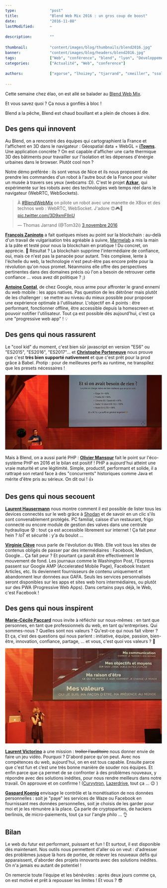 ```yaml
---
type:               "post"
title:              "Blend Web Mix 2016 : un gros coup de boost"
date:               "2016-11-08"
lastModified:       ~

description:        ""

thumbnail:          "content/images/blog/thumbnails/blend2016.jpg"
banner:             "content/images/blog/headers/blend2016.jpg"
tags:               ["Web", "conférence", "blend", "lyon", "Développement", "Design", "Business"]
categories:         ["Actualité", "Web", "conference"]

authors:            ["xgorse", "lhoizey", "tjarrand", "cmeiller", "ssolere"]

---
```


Cette semaine chez élao, on est allé se balader au [Blend Web Mix](http://www.blendwebmix.com/).

Et vous savez quoi ? Ça nous a gonflés à bloc !

Blend a la pêche, Blend est chaud bouillant et a plein de choses à dire.

## Des gens qui innovent

Au Blend, on a rencontré des équipes qui cartographient la France et l'affichent en 3D dans le navigateur : Géospatial data + WebGL = **[iTowns](http://www.itowns-project.org/)**. Une application concrète ? On est capable d'afficher une carte thermique 3D des bâtiments pour travailler sur l'isolation et les dépenses d'énérgie urbaines dans le browser. Plutôt cool non ?

Notre démo préférée : ils sont venus de Nice et ils nous proposent de prendre les commandes d'un robot à l'autre bout de la France pour visiter un musée à travers ses yeux (webcams :D). C'est le projet **[Azkar](http://www.azkar.fr)**, qui expérimente sur les robots avec des technologies web temps réel dans le navigateur (WebRTC, WebSockets).

<blockquote class="twitter-video" data-lang="fr"><p lang="fr" dir="ltr">À <a href="https://twitter.com/hashtag/BlendWebMix?src=hash">#BlendWebMix</a> on pilote un robot avec une manette de XBox et des technos web : WebRTC, WebSocket. J&#39;adore 😍🎮🤖 <a href="https://t.co/3D9xmFllnU">pic.twitter.com/3D9xmFllnU</a></p>&mdash; Thomas Jarrand (@Tom32i) <a href="https://twitter.com/Tom32i/status/794130889991135232">3 novembre 2016</a></blockquote>
<script async src="//platform.twitter.com/widgets.js" charset="utf-8"></script>

**[François Zaninoto](https://twitter.com/francoisz)** a fait quelques mises au point sur la blockchain : au-delà d'un travail de vulgarisation très agréable à suivre, [Marmelab](http://marmelab.com) a mis la main à la pâte et testé pour nous la blockchain en pratique ! Du concret, on apprécie. 👏  Résultat ? La blockchain supprime l'intermédiaire de confiance, oui, mais ce n'est pas la panacée pour autant. Très complexe, lente à l'échelle du web, la technologie n'est peut-être pas encore prête pour la révolution qu'on nous promet. Néanmoins elle offre des perspectives pertinentes dans des domaines précis où l'on a besoin de retrouver cette confiance ... vous avez dit politique ? ;)

**[Antoine Contal](https://twitter.com/antoine_contal)**, de chez Google, nous arme pour affronter le grand ennemi du web mobile : les apps natives. Pas question de les détrôner mais plutôt de les challenger : se mettre au niveau du mieux possible pour proposer une expérience optimale à l'utilisateur.
L'objectif en 4 points : être performant, fonctionner offline, être accessible depuis la homescreen et pouvoir notifier l'utilisateur. Tout ça est possible dès aujourd'hui, c'est ça une "progressive web app" ! 💡

## Des gens qui nous rassurent

Le "cool kid" du moment, c'est bien sûr javascript en version "ES6" ou "ES2015", "ES2016", "ES2017"... et **[Christophe Porteneuve](https://twitter.com/porteneuve)** nous prouve que c'est **très bien supporté nativement** et que c'est prêt pour la prod grâce à Babel. _Protip_ : pour de meilleures perfs au runtime, ne transpilez que les presets nécessaires !

![](content/images/blog/2016/blend/ES2016.jpg)

Mais à Blend, on a aussi parlé PHP : **[Olivier Mansour](https://twitter.com/omansour)** fait le point sur l'éco-système PHP en 2016 et le bilan est positif ! PHP a aujourd'hui atteint une vraie maturité et une légitimité. Simple, productif, performant et solide, il a rattrapé son retard face à des "concurrents" historiques comme Java et mérite d'être pris au sérieux. On dit oui ! 👍

## Des gens qui nous secouent

**[Laurent Hausermann](https://twitter.com/lhausermann)** nous montre comment il est possible de lister tous les devices connectés sur le web grâce à [Shodan](https://www.shodan.io) et de savoir en un clic s'ils sont convenablement protégés. PC familial, caisse d'un restaurant, frigo connecté ou encore module de gestion des valves dans une centrale hydraulique 😰  : tout ça est accessible librement sur internet ! Ça fait peur hein ? _IoT_ et sécurité : y'a du boulot ...

**[Virginie Clève](https://twitter.com/largow)** nous parle de l'évolution du Web. Elle voit tous les sites de contenus obligés de passer par des intermédiaires : Facebook, Medium, Google... Ça fait peur ? Et pourtant ça paraît être effectivement le mouvement de fond. Les journaux comme le Washington Post, l'Express passent sur Google AMP (Accelerated Mobile Page), Facebook Instant Articles, etc. Ils deviennent fournisseurs de contenu uniquement et abandonnent leur données aux GAFA. Seuls les services personnalisés seront disponibles sur les apps et sites web hors intermédiaires, ou plutôt sur des PWA (Progressive Web Apps). Dans certains pays déjà, le Web, c'est Facebook !

## Des gens qui nous inspirent

**[Marie-Cécile Paccard](https://twitter.com/mcpaccard)** nous invite à réfléchir sur nous-mêmes : en tant que personnes, en tant que professionnels du web, en tant qu'entreprises. Qui sommes-nous ? Quelles sont nos valeurs ? Qu'est-ce qui nous fait vibrer ? Et ça, c'est des questions qui nous parlent : initiative, équipe, passion, bien-être, innovation, confiance, partage, ... et vous, c'est quoi vos valeurs ? 🤔

![](content/images/blog/2016/blend/mcpaccard.jpg)

**[Laurent Victorino](https://twitter.com/on_code)** a une mission : ~~troller l'auditoire~~ nous donner envie de faire un jeu vidéo. Pourquoi ? D'abord parce qu'on peut. Avec nos compétences du web, aujourd'hui, on en est tous capable. Ensuite parce que c'est fun et c’est une très bonne manière de souder nos équipes. Et enfin parce que ça permet de se confronter à des problèmes nouveaux, y répondre avec des solutions inédites, pour nous rendre meilleurs dans notre travail. On approuve et on confirme ! ([Curvytron](http://www.curvytron.com/), [Lazerdrive](https://lazerdrive.io/), tout ça … 😉 )

**[Gaspard Koenig](https://twitter.com/Gaspard2012)** envisage le contrôle et la monétisation de nos données personnelles : soit je "paye" les services de Waze ou Facebook en fournissant mes données personnelles, soit je choisis de les garder pour moi et je les rémunère à la place. Ça parle de cryptoparties, de hackers berlinois, de micro-paiements, tout ça sur l'angle philo ... 👌

## Bilan

Le web du futur est performant, puissant et fun ! Et surtout, il est disponible dès maintenant.
Nos outils nous permettent d'aller où on veut : d'adresser des problèmes jusque là hors de portée, de relever les nouveaux défis qui apparaissent, d'aborder des projets innovants avec des solutions inédites. On n'a jamais eu autant de potentiel !

On remercie toute l'équipe et les bénévoles : après deux jours comme ça, on est motivé et prêt à repousser les limites ! Et vous ? 😎
